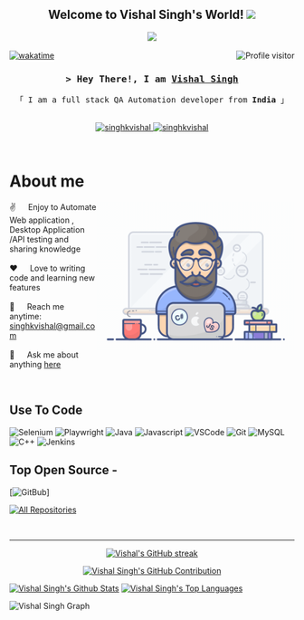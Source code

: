 
<h2 align="center">
  Welcome to Vishal Singh's World!
  <img src="https://media.giphy.com/media/hvRJCLFzcasrR4ia7z/giphy.gif" width="28">
</h2>

<p align="center">
  <a href="https://github.com/singhkvishal"><img src="https://readme-typing-svg.herokuapp.com/?lines=QA%20Automation%20Tester;End%20To%20End%20Automation;15%2B%20years%20of%20coding%20experience;Always%20learning%20new%20things&center=true&width=380&height=45"></a>
</p>

<a href="https://komarev.com/ghpvc/?username=singhkvishal">
  <img align="right" src="https://komarev.com/ghpvc/?username=singhkvishal&label=Visitors&color=0e75b6&style=flat" alt="Profile visitor" />
</a>


[![wakatime](https://wakatime.com/badge/user/0c8e376d-bf62-48cc-991a-7acebaef2409.svg)](https://wakatime.com/@0c8e376d-bf62-48cc-991a-7acebaef2409)

<!-- Intro  -->
<h3 align="center">
        <samp>&gt; Hey There!, I am
                <b><a target="_blank" href="https://singhkvishal.com">Vishal Singh</a></b>
        </samp>
</h3>


<p align="center"> 
  <samp>
 <!--   <a href="https://www.google.com/search?q=Vishal Singh">「 Google Me 」</a>
    <br>
-->
    「 I am a full stack QA Automation developer from <b>India</b> 」
    <br>
    <br>
  </samp>
</p>

<p align="center">
 <!--<a href="https://QAQutomationHelper.com" target="blank">
  <img src="https://img.shields.io/badge/Website-DC143C?style=for-the-badge&logo=medium&logoColor=white" alt="singhkvishal" />
 </a> -->
 <a href="https://www.linkedin.com/in/vishal-singh-382090b8/" target="_blank">
  <img src="https://img.shields.io/badge/LinkedIn-0077B5?style=for-the-badge&logo=linkedin&logoColor=white" alt="singhkvishal"/>
 </a>
 <a href="https://dev.to/vishal_singh_21b51978da23" target="_blank">
  <img src="https://img.shields.io/badge/dev.to-0A0A0A?style=for-the-badge&logo=dev.to&logoColor=white" alt="singhkvishal" />
 </a>
</p>
<br />

<!-- About Section -->
# About me

<p>
 <img align="right" width="350" src="./programmer.gif" alt="Coding gif" />

✌️ &emsp; Enjoy to Automate Web application , Desktop Application /API testing and sharing knowledge <br/><br/>
❤️ &emsp; Love to writing code and learning new features<br/><br/>
📧 &emsp; Reach me anytime: singhkvishal@gmail.com<br/><br/>
💬 &emsp; Ask me about anything [here](https://github.com/singhkvishal/singhkvishal/issues)

</p>

<br/>

## Use To Code

![Selenium](https://img.shields.io/badge/-selenium-%43B02A?style=for-the-badge&logo=selenium&logoColor=white)
![Playwright](https://img.shields.io/static/v1?style=for-the-badge&message=Playwright&color=2EAD33&logo=Playwright&logoColor=FFFFFF&label=)
![Java](https://img.shields.io/badge/java-%23ED8B00.svg?style=for-the-badge&logo=openjdk&logoColor=white)
![Javascript](https://img.shields.io/badge/Javascript-F0DB4F?style=for-the-badge&labelColor=black&logo=javascript&logoColor=F0DB4F)
![VSCode](https://img.shields.io/badge/Visual_Studio-0078d7?style=for-the-badge&logo=visual%20studio&logoColor=white)
![Git](https://img.shields.io/badge/Git-F05032?style=for-the-badge&logo=git&logoColor=white)
![MySQL](https://img.shields.io/badge/mysql-4479A1.svg?style=for-the-badge&logo=mysql&logoColor=white)
![C++](https://img.shields.io/badge/c++-%2300599C.svg?style=for-the-badge&logo=c%2B%2B&logoColor=white)
![Jenkins](https://img.shields.io/badge/jenkins-%232C5263.svg?style=for-the-badge&logo=jenkins&logoColor=white)
<br/>

## Top Open Source -
[![GitBub](https://github-readme-stats.vercel.app/api?username=singhkvishal&show_icons=true&bg_color=00000000)]

<p align="left">
  <a href="https://github.com/singhkvishal?tab=repositories" target="_blank"><img alt="All Repositories" title="All Repositories" src="https://img.shields.io/badge/-All%20Repos-2962FF?style=for-the-badge&logo=koding&logoColor=white"/></a>
</p>

<br/>
<hr/>


<p align="center">
  <a href="https://github.com/singhkvishal">
    <img src="https://github-readme-streak-stats.herokuapp.com/?user=singhkvishal&theme=radical&border=7F3FBF&background=0D1117" alt="Vishal's GitHub streak"/>
  </a>
</p>

<p align="center">
  <a href="https://github.com/singhkvishal">
    <img src="https://github-profile-summary-cards.vercel.app/api/cards/profile-details?username=singhkvishal&theme=radical" alt="Vishal Singh's GitHub Contribution"/>
  </a>
</p>

<a> 
    <a href="https://github.com/singhkvishal"><img alt="Vishal Singh's Github Stats" src="https://denvercoder1-github-readme-stats.vercel.app/api?username=singhkvishal&show_icons=true&count_private=true&theme=react&border_color=7F3FBF&bg_color=0D1117&title_color=F85D7F&icon_color=F8D866" height="192px" width="49.5%"/></a>
  <a href="https://github.com/singhkvishal"><img alt="Vishal Singh's Top Languages" src="https://denvercoder1-github-readme-stats.vercel.app/api/top-langs/?username=singhkvishal&langs_count=8&layout=compact&theme=react&border_color=7F3FBF&bg_color=0D1117&title_color=F85D7F&icon_color=F8D866" height="192px" width="49.5%"/></a>
  <br/>
</a>


![Vishal Singh Graph](https://github-readme-activity-graph.vercel.app/graph?username=singhkvishal&custom_title=Vishal%20Singh%27s%20GitHub%20Activity%20Graph&bg_color=0D1117&color=7F3FBF&line=7F3FBF&point=7F3FBF&area_color=FFFFFF&title_color=FFFFFF&area=true)